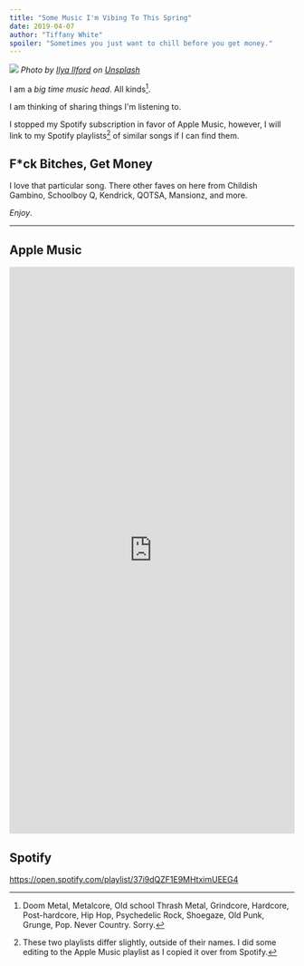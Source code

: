 ```yaml
---
title: "Some Music I'm Vibing To This Spring"
date: 2019-04-07
author: "Tiffany White"
spoiler: "Sometimes you just want to chill before you get money."
---
```


![](https://res.cloudinary.com/twhiteblog/image/upload/v1554679608/ilya-ilford-262542-unsplash_nmrgjq.jpg)
*Photo by [Ilya Ilford](https://unsplash.com/@ilyailford) on [Unsplash](https://unsplash.com/photos/Nw3LE012unw?utm_source=unsplash&utm_medium=referral&utm_content=creditCopyText)*

I am a *big time music head*. All kinds[^1].

I am thinking of sharing things I'm listening to.

I stopped my Spotify subscription in favor of Apple Music, however, I will link to my Spotify playlists[^2] of similar songs if I can find them.

## F*ck Bitches, Get Money

I love that particular song. There other faves on here from Childish Gambino, Schoolboy Q, Kendrick, QOTSA, Mansionz, and more.

*Enjoy*.

---

## Apple Music

<iframe allow="autoplay *; encrypted-media *;" frameborder="0" height="1000" style="width:100%;max-width:660px;overflow:hidden;background:transparent;" sandbox="allow-forms allow-popups allow-same-origin allow-scripts allow-storage-access-by-user-activation allow-top-navigation-by-user-activation" src="https://embed.music.apple.com/us/playlist/f-ck-bitches-get-money/pl.u-V9g5pSENREee"></iframe>

## Spotify

https://open.spotify.com/playlist/37i9dQZF1E9MHtximUEEG4



[^1]: Doom Metal, Metalcore, Old school Thrash Metal, Grindcore, Hardcore, Post-hardcore, Hip Hop, Psychedelic Rock, Shoegaze, Old Punk, Grunge, Pop. Never Country. Sorry.
[^2]: These two playlists differ slightly, outside of their names. I did some editing to the Apple Music playlist as I copied it over from Spotify.